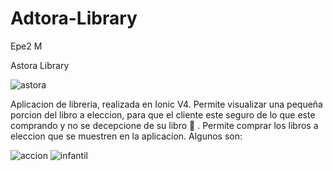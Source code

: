 # Adtora-Library
Epe2 M


Astora Library


![astora](https://github.com/radmis1/Adtora-Library/blob/master/src/assets/A.png)


Aplicacion de libreria, realizada en Ionic V4.
  Permite visualizar una pequeña porcion del libro a eleccion, para que el cliente este seguro de lo que este comprando y no se decepcione de su libro :poop: .
    Permite comprar los libros a eleccion que se muestren en la aplicacion.
    Algunos son:
    
    
 ![accion](https://github.com/radmis1/Adtora-Library/blob/master/src/assets/accion3.jpg)
 ![infantil](https://github.com/radmis1/Adtora-Library/blob/master/src/assets/infantil2.jpg)
    

    
    
    

